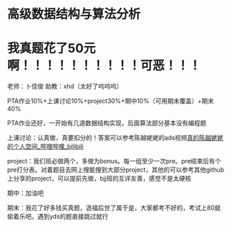 # 高级数据结构与算法分析



# 我真题花了50元啊！！！！！！！！！！可恶！！！



老师：卜佳俊 助教：xhd（太好了呜呜呜）

PTA作业10%+上课讨论10%+project30%+期中10%（可用期末覆盖）+期末40%

PTA作业还好，一开始有几道数据结构实现，后面算法部分基本没有编程题

上课讨论：认真做，真要扣分的！答案可以参考陈越姥姥的ads视频[真的陈越姥姥的个人空间_哔哩哔哩_bilibili](https://space.bilibili.com/473425266/channel/collectiondetail?sid=53575)

project：我们班必做两个，多做为bonus。每一组至少一次pre。pre结束后有个pre打分表。对着题目去网上搜能搜到大部分project，其他的可以参考其他github上分享的project，可以提前先做，bjj班的互评友善，感觉不是太硬核

期中：加油吧

期末：我花了好多钱买真题，造福后世了属于是，大家都考不好的，考试上80就偷着乐吧。遇到yds的题直接跳过就行